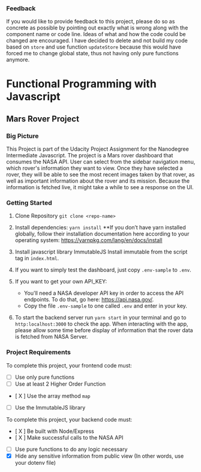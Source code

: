 ### Feedback
If you would like to provide feedback to this project, please do so as concrete as possible by pointing out exactly what is wrong along with the component name or code line. Ideas of what and how the code could be changed are encouraged.
I have decided to delete and not build my code based on ```store``` and use function ```updateStore``` because this would have forced me to change global state, thus not having only pure functions anymore.


# Functional Programming with Javascript 

## Mars Rover Project

### Big Picture
This Project is part of the Udacity Project Assignment for the Nanodegree Intermediate Javascript.
The project is a Mars rover dashboard that consumes the NASA API. User can select from the sidebar navigation menu,
which rover's information they want to view. Once they have selected a rover, they will be able to see the most recent 
images taken by that rover, as well as important information about the rover and its mission. Because the information is fetched live, it might take a while to see a response on the UI.

### Getting Started

1. Clone Repository
```git clone <repo-name>```

2. Install dependencies:
```yarn install```
**If you don’t have yarn installed globally, follow their installation documentation here according to your operating system: https://yarnpkg.com/lang/en/docs/install
3. Install javascript library ImmutableJS
Install immutable from the script tag in ```index.html```.
4. If you want to simply test the dashboard, just copy ```.env-sample``` to ```.env```.
5. If you want to get your own API_KEY:
   * You'll need a NASA developer API key in order to access the API endpoints. To do that, go here: https://api.nasa.gov/.
   * Copy the file ```.env-sample``` to one called `.env` and enter in your key.

6. To start the backend server run `yarn start` in your terminal and go to `http:localhost:3000` to check the app. When interacting with the app, please allow some time before display of information that the rover data is fetched from NASA Server.

### Project Requirements

To complete this project, your frontend code must:

- [ ] Use only pure functions
- [ ] Use at least 2 Higher Order Function
- [ X ] Use the array method `map`
- [ ] Use the ImmutableJS library

To complete this project, your backend code must:

- [ X ] Be built with Node/Express
- [ X ] Make successful calls to the NASA API
- [ ] Use pure functions to do any logic necessary
- [X] Hide any sensitive information from public view (In other words, use your dotenv file)
